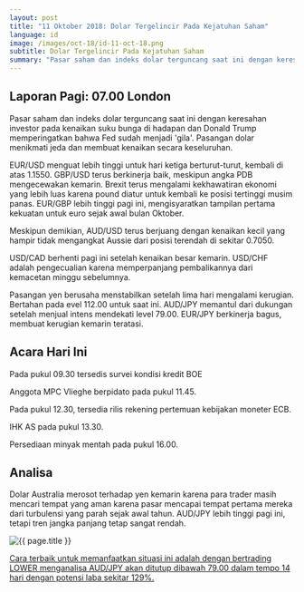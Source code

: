 ```yaml
---
layout: post
title: "11 Oktober 2018: Dolar Tergelincir Pada Kejatuhan Saham"
language: id
image: /images/oct-18/id-11-oct-18.png
subtitle: Dolar Tergelincir Pada Kejatuhan Saham
summary: "Pasar saham dan indeks dolar terguncang saat ini dengan keresahan investor pada kenaikan suku bunga di hadapan dan Donald Trump memperingatkan bahwa Fed sudah menjadi 'gila'"
---
```

## Laporan Pagi: 07.00 London

Pasar saham dan indeks dolar terguncang saat ini dengan keresahan investor pada kenaikan suku bunga di hadapan dan Donald Trump memperingatkan bahwa Fed sudah menjadi 'gila'. Pasangan dolar menikmati jeda dan membuat kenaikan secara keseluruhan.

EUR/USD menguat lebih tinggi untuk hari ketiga berturut-turut, kembali di atas 1.1550. GBP/USD terus berkinerja baik, meskipun angka PDB mengecewakan kemarin. Brexit terus mengalami kekhawatiran ekonomi yang lebih luas karena pound diatur untuk kembali ke posisi tertinggi musim panas. EUR/GBP lebih tinggi pagi ini, mengisyaratkan tampilan pertama kekuatan untuk euro sejak awal bulan Oktober.

Meskipun demikian, AUD/USD terus berjuang dengan kenaikan kecil yang hampir tidak mengangkat Aussie dari posisi terendah di sekitar 0.7050.

USD/CAD berhenti pagi ini setelah kenaikan besar kemarin. USD/CHF adalah pengecualian karena memperpanjang pembalikannya dari kemacetan minggu sebelumnya.

Pasangan yen berusaha menstabilkan setelah lima hari mengalami kerugian. Bertahan pada evel 112.00 untuk saat ini. AUD/JPY memantul dari dukungan setelah menjual intens mendekati level 79.00. EUR/JPY berkinerja bagus, membuat kerugian kemarin teratasi.

## Acara Hari Ini

Pada pukul 09.30 tersedis survei kondisi kredit BOE

Anggota MPC Vlieghe berpidato pada pukul 11.45.

Pada pukul 12.30, tersedia rilis rekening pertemuan kebijakan moneter ECB.

IHK AS pada pukul 13.30.

Persediaan minyak mentah pada pukul 16.00.

## Analisa

Dolar Australia merosot terhadap yen kemarin karena para trader masih mencari tempat yang aman karena pasar mencapai tempat pertama mereka dari turbulensi yang parah sejak awal tahun. AUD/JPY lebih tinggi pagi ini, tetapi tren jangka panjang tetap sangat rendah.

<img src="{{ site.url }}/images/oct-18/id-11-oct-18.png" alt="{{ page.title }}" title="{{ page.title }}">

<a href="%LINK%%currency=USD&market=forex&underlying=frxAUDJPY&formname=higherlower&duration_amount=14&duration_units=d&amount=10&amount_type=stake&expiry_type=duration&barrier=79.00" target="_blank">Cara terbaik untuk memanfaatkan situasi ini adalah dengan bertrading LOWER menganalisa AUD/JPY akan ditutup dibawah 79.00 dalam tempo 14 hari dengan potensi laba sekitar 129%.</a>
